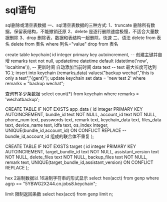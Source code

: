 # sql语句

sql删除或清空表数据
一、sql清空表数据的三种方式:
1、truncate 删除所有数据，保留表结构，不能撤销还原
2、delete 是逐行删除速度极慢，不适合大量数据删除
3、drop 删除表，数据和表结构一起删除，快速
二、语法
delete from 表名
delete from 表名 where 列名="value"
drop from 表名

create table keychain(
   id integer primary key autoincrement, -- 创建主键并自增
   remarks text not null,
   updatetime datetime default (datetime('now', 'localtime')), -- 更新时间 自动添加当前时间
   data text -- text 最大长度可达到 1G
);
insert into keychain (remarks,data) values("backup wechat","this is only a test","{gent}");
update keychain set data = 'new test 2' where remarks = "backup wechat";

查询有多少条数据
select count(*) from keychain where remarks = 'wechatbackup';

CREATE TABLE IF NOT EXISTS app_data (
   id integer PRIMARY KEY AUTOINCREMENT,
   bundle_id text NOT NULL,
   account_id text NOT NULL,
   phone_num text,
   passwords text,
   remark text,
   keychain_data text,
   files_data text,
   device_name text,
   idfa text,
   os_index integer,
   UNIQUE(bundle_id,account_id) ON CONFLICT REPLACE       -- bundle_id,account_id 组成的联合体不重复
);

CREATE TABLE IF NOT EXISTS target (
   id integer PRIMARY KEY AUTOINCREMENT,
   target_bundle_id text NOT NULL,
   assistant_version text NOT NULL,
   delete_files text NOT NULL,
   backup_files text NOT NULL,
   remark text,
   UNIQUE(target_bundle_id,assistant_version) ON CONFLICT REPLACE
);

hex 2进制数据以 16进制字符串的形式显示
select hex(acct) from genp where agrp == "5YBWG2X244.cn.jobs8.keychain";

limit 限制返回条数
select hex(acct) from genp limit n;
